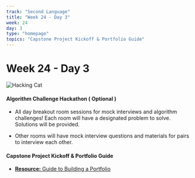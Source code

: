 ```yaml
---
track: "Second Language"
title: "Week 24 - Day 3"
week: 24
day: 3
type: "homepage"
topics: "Capstone Project Kickoff & Portfolio Guide"
---
```



# Week 24 - Day 3

![Hacking Cat](https://media2.giphy.com/media/heIX5HfWgEYlW/giphy.gif?cid=ecf05e470a1kd9lkgx15747rnk4cbkyqa6b1wynn6nu5r84i&rid=giphy.gif&ct=g)

#### Algorithm Challenge Hackathon ( Optional ) 

- All day breakout room sessions for mock interviews and algorithm challenges! Each room will have a designated problem to solve. Solutions will be provided. 

- Other rooms will have mock interview questions and materials for pairs to interview each other. 

#### Capstone Project Kickoff & Portfolio Guide

- [**Resource:** Guide to Building a Portfolio](/second-language/week-24/day-3/lecture-materials/guide-to-building-a-portfolio)


